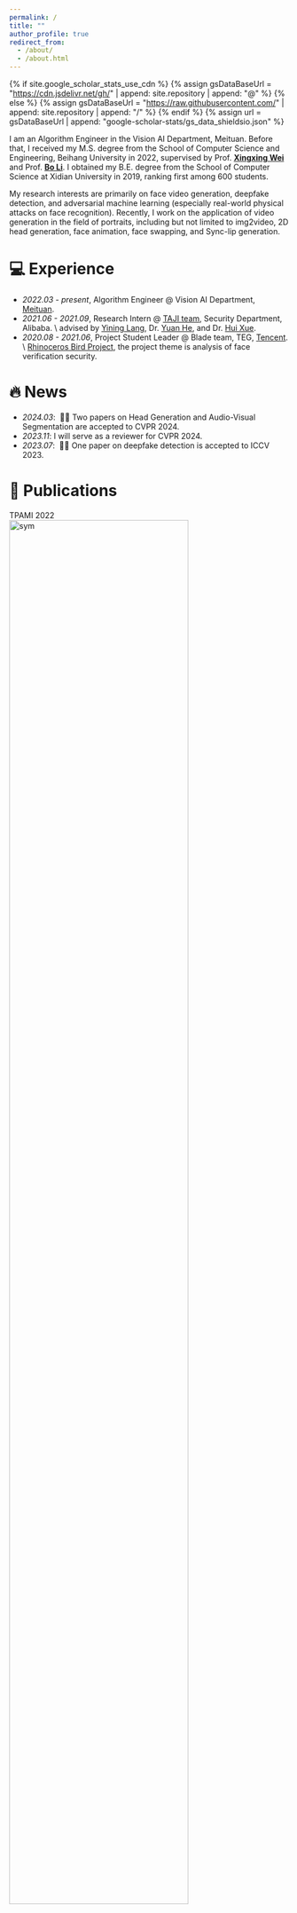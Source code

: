 ```yaml
---
permalink: /
title: ""
author_profile: true
redirect_from: 
  - /about/
  - /about.html
---
```


{% if site.google_scholar_stats_use_cdn %}
{% assign gsDataBaseUrl = "https://cdn.jsdelivr.net/gh/" | append: site.repository | append: "@" %}
{% else %}
{% assign gsDataBaseUrl = "https://raw.githubusercontent.com/" | append: site.repository | append: "/" %}
{% endif %}
{% assign url = gsDataBaseUrl | append: "google-scholar-stats/gs_data_shieldsio.json" %}

<span class='anchor' id='about-me'></span>

I am an Algorithm Engineer in the Vision AI Department, Meituan. Before that, I received my M.S. degree from the School of Computer Science and Engineering, Beihang University in 2022, supervised by Prof. [**Xingxing Wei**](https://sites.google.com/site/xingxingwei1988/) and Prof. [**Bo Li**](https://scse.buaa.edu.cn/info/1078/5211.htm).
I obtained my B.E. degree from the School of Computer Science at Xidian University in 2019, ranking first among 600 students.

<div style="display:none">
I was a research intern from June, 2021 to September, 2021 in the [TAJI](https://yc.alibaba.com/taji#/home) team of Alibaba Security Department, advised by [Yining Lang](https://scholar.google.com/citations?user=b8grj9MAAAAJ), [Dr. Yuan He](https://scholar.google.com/citations?user=cWbXLzgAAAAJ&hl=zh-CN), and [Dr. Hui Xue](https://scholar.google.com/citations?user=lrf-wkQAAAAJ&hl=en). From August, 2020 to June, 2021, I was the project student leader of [Rhinoceros Bird Project](https://ur.tencent.com/talent/program) of Tencent.
</div>

My research interests are primarily on face video generation, deepfake detection, and adversarial machine learning (especially real-world physical attacks on face recognition). Recently, I work on the application of video generation in the field of portraits, including but not limited to img2video, 2D head generation, face animation, face swapping, and Sync-lip generation.

# 💻 Experience
- *2022.03 - present*, Algorithm Engineer @ Vision AI Department, [Meituan](https://www.meituan.com/). 
- *2021.06 - 2021.09*, Research Intern @ [TAJI team](https://yc.alibaba.com/taji#/home), Security Department, Alibaba. \\
  advised by [Yining Lang](https://scholar.google.com/citations?user=b8grj9MAAAAJ), Dr. [Yuan He](https://scholar.google.com/citations?user=cWbXLzgAAAAJ&hl=zh-CN), and Dr. [Hui Xue](https://scholar.google.com/citations?user=lrf-wkQAAAAJ&hl=en).
- *2020.08 - 2021.06*, Project Student Leader @ Blade team, TEG, [Tencent](https://www.tencent.com/en-us/about.html). \\
   [Rhinoceros Bird Project](https://ur.tencent.com/talent/program), the project theme is analysis of face verification security.

# 🔥 News
- *2024.03*: &nbsp;🎉🎉 Two papers on Head Generation and Audio-Visual Segmentation are accepted to CVPR 2024.
- *2023.11*: I will serve as a reviewer for CVPR 2024.
- *2023.07*: &nbsp;🎉🎉 One paper on deepfake detection is accepted to ICCV 2023. 

# 📝 Publications 
<div class='paper-box'><div class='paper-box-image'><div><div class="badge">TPAMI 2022</div><img src='images/advsticker2.png' alt="sym" width="80%"></div></div>
<div class='paper-box-text' markdown="1">
[Adversarial sticker: A stealthy attack method in the physical world]((https://arxiv.org/abs/2104.06728))

Xingxing Wei (Supervisor),  **<u>Ying Guo</u>**, and Jie Yu

_IEEE Transaction on Pattern Analysis and Machine Intelligence (**TPAMI**), 2022_

📃[**Paper**](https://arxiv.org/pdf/2104.06728)     💾[**Code**](https://github.com/jinyugy21/Adv-Stickers_RHDE)     💾[**VALSE**](https://mp.weixin.qq.com/s/fRRpQuV3fB9s0IEVacnkmQ) (<span style="color:red;">Valse2022 Spotlight</span>)
</div>
</div>

<div class='paper-box'><div class='paper-box-image'><div><div class="badge">TPAMI 2022</div><img src='images/rl_sticker.png' alt="sym" width="80%"></div></div>
<div class='paper-box-text' markdown="1">
[Simultaneously Optimizing Perturbations and Positions for Black-box Adversarial Patch Attacks]((https://arxiv.org/abs/2212.12995))

Xingxing Wei (Supervisor),  **<u>Ying Guo</u>**, Jie Yu, Bo Zhang

_IEEE Transaction on Pattern Analysis and Machine Intelligence (**TPAMI**), 2022_

📃[**Paper**](https://arxiv.org/pdf/2212.12995)     💾[**Code**](https://github.com/shighghyujie/newpatch-rl)     💾[**CSIG**](https://mp.weixin.qq.com/s/wiag_5hhyfbAd19s6eXnSw)
</div>
</div>


<div class='paper-box'><div class='paper-box-image'><div><div class="badge">CVPR 2024</div><img src='images/customlistener.png' alt="sym" width="80%"></div></div>
<div class='paper-box-text' markdown="1">
[CustomListener: Text-guided Responsive Interaction for User-friendly Listening Head Generation]((https://arxiv.org/abs/2403.00274))

Xi liu<sup>#</sup>, **<u>Ying Guo<sup>#+</sup></u>**, Cheng Zhen, Tong Li, Yingying Ao, Pengfei Yan

_IEEE/CVF Conference on Computer Vision and Pattern Recognition (**CVPR**), Seattle, USA, 2024_

(# denotes equal contribution; + indicates leading the project)

📃[**Paper**](https://arxiv.org/pdf/2403.00274)     💾[**Homapage**](https://customlistener.github.io/)
</div>
</div>


<div class='paper-box'><div class='paper-box-image'><div><div class="badge">ICCV 2023</div><img src='images/guidespace.png' alt="sym" width="80%"></div></div>
<div class='paper-box-text' markdown="1">
[Controllable Guide-Space for Generalizable Face Forgery Detection]((https://openaccess.thecvf.com/content/ICCV2023/html/Guo_Controllable_Guide-Space_for_Generalizable_Face_Forgery_Detection_ICCV_2023_paper.html))

**<u>Ying Guo</u>**, Cheng Zhen, Pengfei Yan

_International Conference on Computer Vision (**ICCV**), Paris, France, 2023_

📃[**Paper**](https://openaccess.thecvf.com/content/ICCV2023/html/Guo_Controllable_Guide-Space_for_Generalizable_Face_Forgery_Detection_ICCV_2023_paper.html)
</div>
</div>


<div class='paper-box'><div class='paper-box-image'><div><div class="badge">TPAMI 2022, arxiv version</div><img src='images/meaningful_sticker.png' alt="sym" width="80%"></div></div>
<div class='paper-box-text' markdown="1">
[Meaningful adversarial stickers for face recognition in physical world]((https://arxiv.org/abs/2104.06728v1))

**<u>Ying Guo</u>**, Xingxing Wei, Guoqiu Wang, Bo Zhang

_arXiv preprint. Full version accepted by **TPAMI** 2022_

📃[**Paper**](https://arxiv.org/pdf/2104.06728v1) 
</div>
</div>


<div class='paper-box'><div class='paper-box-image'><div><div class="badge">CVPRW 2022</div><img src='images/sf_deepfake.png' alt="sym" width="80%"></div></div>
<div class='paper-box-text' markdown="1">
[More generalized DFD: Model matters, so does data representation]((https://arxiv.org/pdf/2207.13505))

**<u>Ying Guo</u>**, Yingying Ao, Pengfei Gao

_IEEE Computer Society workshop on Biometrics at **CVPR**, 2022_

📃[**Paper**](https://arxiv.org/pdf/2207.13505)

- Won the 3-rd place in Multi-Forgery Detection Challenge held in CVPR 2022.
</div>
</div>



<div class='paper-box'><div class='paper-box-image'><div><div class="badge">INS 2020</div><img src='images/attribute.png' alt="sym" width="80%"></div></div>
<div class='paper-box-text' markdown="1">
[Black-box adversarial attacks by manipulating image attributes]((https://www.sciencedirect.com/science/article/abs/pii/S0020025520310239))

Xingxing Wei (Supervisor),  **<u>Ying Guo</u>**, Bo Li 

_Information Sciences (**INS**), 2020_

📃[**Paper**](https://www.sciencedirect.com/science/article/abs/pii/S0020025520310239) 
</div>
</div>


<div class='paper-box'><div class='paper-box-image'><div><div class="badge">CVPRW 2021</div><img src='images/r-dti-fgsm.png' alt="sym" width="80%"></div></div>
<div class='paper-box-text' markdown="1">
[Improving adversarial transferability with gradient refining]((https://arxiv.org/abs/2105.04834))

Guoqiu Wang<sup>#</sup>, Huanqian Yan<sup>#</sup>, **<u>Ying Guo</u><sup>#</sup>**, Xingxing Wei

_Adversarial Machine Learning workshop on unrestricted attacks at **CVPR**, 2021_

📃[**Paper**](https://arxiv.org/pdf/2105.04834)

- Won the 2-nd place in attack success rates in Unrestricted Adversarial Attacks Challenge held in CVPR 2021.
</div>
</div>



<div class='paper-box'><div class='paper-box-image'><div><div class="badge">CVPR 2024</div><img src='images/avs.png' alt="sym" width="80%"></div></div>
<div class='paper-box-text' markdown="1">
[Cooperation Does Matter: Exploring Multi-Order Bilateral Relations for Audio-Visual Segmentation]((https://arxiv.org/abs/2312.06462))

Qi Yang, Xing Nie, Tong Li, Pengfei Gao, **<u>Ying Guo</u>**, Cheng Zhen, Pengfei Yan, Shiming Xiang

_IEEE/CVF Conference on Computer Vision and Pattern Recognition (**CVPR**), Seattle, USA, 2024_

📃[**Paper**](https://arxiv.org/pdf/2312.06462)     💾[**Homapage**](https://yannqi.github.io/AVS-COMBO/)     💾[**Code**](https://github.com/yannqi/COMBO-AVS) 

</div>
</div>


<div class='paper-box'><div class='paper-box-image'><div><div class="badge">TOMM 2024</div><img src='images/hanqin.png' alt="sym" width="80%"></div></div>
<div class='paper-box-text' markdown="1">
[Audio-Visual Contrastive Pre-train for Face Forgery Detection]((https://dl.acm.org/doi/abs/10.1145/3651311))

Hanqing Zhao, Wenbo Zhou, Dongdong Chen, Weiming Zhang, **<u>Ying Guo</u>**, Zhen Cheng, Pengfei Yan, Nenghai Yu

_ACM Transactions on Multimedia Computing, Communications, and Applications (**TOMM**), 2024_

📃[**Paper**](https://dl.acm.org/doi/abs/10.1145/3651311)
</div>
</div>


<div class='paper-box'><div class='paper-box-image'><div><div class="badge">arxiv 2024</div><img src='images/drawaudio.png' alt="sym" width="80%"></div></div>
<div class='paper-box-text' markdown="1">
[Draw an Audio: Leveraging Multi-Instruction for Video-to-Audio Synthesis]((https://arxiv.org/pdf/2409.06135))

Qi Yang, Binjie Mao, Zili Wang, Xing Nie, Pengfei Gao, **<u>Ying Guo</u>**, Cheng Zhen, Pengfei Yan, Shiming Xiang

_arxiv, 2024_

📃[**Paper**](https://arxiv.org/pdf/2409.06135)
</div>
</div>


<div class='paper-box'><div class='paper-box-image'><div><div class="badge">ICME 2023</div><img src='images/drnet.png' alt="sym" width="80%"></div></div>
<div class='paper-box-text' markdown="1">
[DR-Net: Multi-View Face Synthesis by Dual Representation]((https://ieeexplore.ieee.org/abstract/document/10219741))

Xianliang Huang, Yining Lang, **<u>Ying Guo</u>**, Yuan He, Hui Xue, Li Zhao, Shuigeng Zhou

_IEEE International Conference on Multimedia and Expo (**ICME**), 2023_

📃[**Paper**](https://ieeexplore.ieee.org/abstract/document/10219741)
</div>
</div>



# 🎖 Honors and Awards
- China National Scholarship $\times3$, 2016, 2017, 2018.
- Beijing Outstanding Graduates, 2022.
- Shenzhen Stock Exchange Scholarship, 2021.
- First-class scholarship for Beihang graduate students, 2021.
- Three Outstanding Students of Beihang University, 2021.
- Outstanding Graduate Student of Beihang University, 2020.
- Meritorious Winners of The Interdisciplinary Contest in Modeling (ICM). 


# 💬 Services and Invited Talks
**Reviewer** for: CVPR, AAAI, TMM, IJCAI, etc.

**Talks**:
- *2024.06*, CVPR分享会 (美团技术团队). [video](https://www.bilibili.com/video/BV15n4y1X7D2/?spm_id_from=333.999.0.0)
- *2023.03*, CSIG (中国图象图形学学会). [page](https://mp.weixin.qq.com/s/wiag_5hhyfbAd19s6eXnSw)
- *2022.09*, VALSE - Paper quick overview. [video](https://www.bilibili.com/video/BV1Vd4y167cA/)
